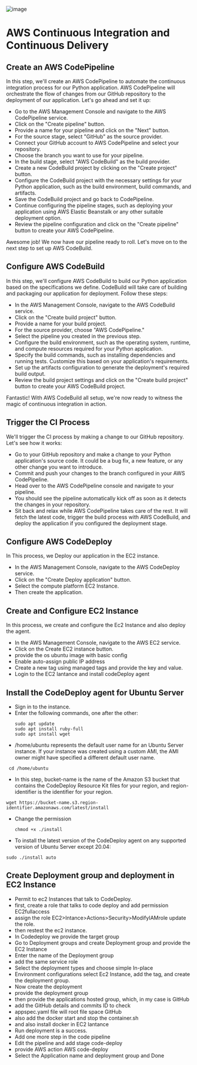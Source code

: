 ![image](https://github.com/user-attachments/assets/20f0d046-aa89-43ed-bbce-e06bf5111710)

# AWS Continuous Integration and Continuous Delivery

## Create an AWS CodePipeline
In this step, we'll create an AWS CodePipeline to automate the continuous integration process for our Python application. AWS CodePipeline will orchestrate the flow of changes from our GitHub repository to the deployment of our application. Let's go ahead and set it up:

- Go to the AWS Management Console and navigate to the AWS CodePipeline service.
- Click on the "Create pipeline" button.
- Provide a name for your pipeline and click on the "Next" button.
- For the source stage, select "GitHub" as the source provider.
- Connect your GitHub account to AWS CodePipeline and select your repository.
- Choose the branch you want to use for your pipeline.
- In the build stage, select "AWS CodeBuild" as the build provider.
- Create a new CodeBuild project by clicking on the "Create project" button.
- Configure the CodeBuild project with the necessary settings for your Python application, such as the build environment,  build commands, and artifacts.
- Save the CodeBuild project and go back to CodePipeline.
- Continue configuring the pipeline stages, such as deploying your application using AWS Elastic Beanstalk or any other suitable deployment option.
- Review the pipeline configuration and click on the "Create pipeline" button to create your AWS CodePipeline.

Awesome job! We now have our pipeline ready to roll. Let's move on to the next step to set up AWS CodeBuild.

## Configure AWS CodeBuild

In this step, we'll configure AWS CodeBuild to build our Python application based on the specifications we define. CodeBuild will take care of building and packaging our application for deployment. Follow these steps:

- In the AWS Management Console, navigate to the AWS CodeBuild service.
- Click on the "Create build project" button.
- Provide a name for your build project.
- For the source provider, choose "AWS CodePipeline."
- Select the pipeline you created in the previous step.
- Configure the build environment, such as the operating system, runtime, and compute resources required for your Python application.
- Specify the build commands, such as installing dependencies and running tests. Customize this based on your application's requirements.
- Set up the artifacts configuration to generate the deployment's required build output.
- Review the build project settings and click on the "Create build project" button to create your AWS CodeBuild project.

Fantastic! With AWS CodeBuild all setup, we're now ready to witness the magic of continuous integration in action.

## Trigger the CI Process
 We'll trigger the CI process by making a change to our GitHub repository. Let's see how it works:

- Go to your GitHub repository and make a change to your Python application's source code. It could be a bug fix, a new feature, or any other change you want to introduce.
- Commit and push your changes to the branch configured in your AWS CodePipeline.
- Head over to the AWS CodePipeline console and navigate to your pipeline.
- You should see the pipeline automatically kick off as soon as it detects the changes in your repository.
- Sit back and relax while AWS CodePipeline takes care of the rest. It will fetch the latest code, trigger the build process with AWS CodeBuild, and deploy the application if you configured the deployment stage.

## Configure AWS CodeDeploy
In This process, we Deploy our application in the EC2 instance.

- In the AWS Management Console, navigate to the AWS CodeDeploy service.
- Click on the "Create Deploy application" button.
- Select the compute platform EC2 Instance.
- Then create the application.
  
## Create and Configure EC2 Instance
In this process, we create and configure the Ec2 Instance and also deploy the agent.

- In the AWS Management Console, navigate to the AWS EC2 service.
- Click on the Create EC2 instance button.
- provide the os ubuntu image with basic config
- Enable auto-assign public IP address
- Create a new tag using managed tags and provide the key and value.
- Login to the EC2 Iantance and install codeDeploy agent

## Install the CodeDeploy agent for Ubuntu Server
- Sign in to the instance.
- Enter the following commands, one after the other:
  ~~~
  sudo apt update
  sudo apt install ruby-full
  sudo apt install wget
  ~~~
- /home/ubuntu represents the default user name for an Ubuntu Server instance. If your instance was created using a custom AMI, the AMI owner might have specified a different default user name.
 ~~~
  cd /home/ubuntu
 ~~~
- In this step, bucket-name is the name of the Amazon S3 bucket that contains the CodeDeploy Resource Kit files for your region, and region-identifier is the identifier for your region.
 ~~~
wget https://bucket-name.s3.region-identifier.amazonaws.com/latest/install
 ~~~
- Change the permission
  ~~~
  chmod +x ./install
  ~~~
- To install the latest version of the CodeDeploy agent on any supported version of Ubuntu Server except 20.04:
~~~
sudo ./install auto
~~~
## Create Deployment group and deployment in EC2 Instance 

- Permit to ec2 Instances that talk to CodeDeploy.
- first, create a role that talks to code deploy and add permission EC2fullaccess
- assign the role EC2>Intance>Actions>Security>ModifyIAMrole  update the role.
- then restest the ec2 instance.
- In Codedeploy we provide the target group
- Go to Deployment groups and create Deployment group and provide the EC2 Instance
- Enter the name of the Deployment group
- add the same service role
- Select the deployment types and choose simple In-place
- Environment configurations select Ec2 Instance, add the tag, and create the deployment group.
- Now create the deployment
- provide the deployment group
- then provide the applications hosted group, which, in my case is GitHub
- add the GitHub details and commits ID to check
- appspec.yaml file will root file space GitHub
- also add the docker start and stop the container.sh
- and also install docker in EC2 Iantance
- Run deployment is a success.
- Add one more step in the code pipeline
- Edit the pipeline and add stage code-deploy
- provide AWS action AWS code-deploy
- Select the Application name and deployment group and Done 
  
  
  
   


  






  




